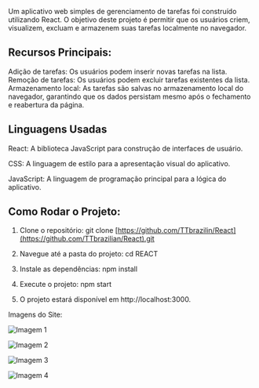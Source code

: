 Um aplicativo web simples de gerenciamento de tarefas foi construído utilizando React. O objetivo deste projeto é permitir que os usuários criem, visualizem, excluam e armazenem suas tarefas localmente no navegador.

## Recursos Principais:

Adição de tarefas: Os usuários podem inserir novas tarefas na lista.
Remoção de tarefas: Os usuários podem excluir tarefas existentes da lista.
Armazenamento local: As tarefas são salvas no armazenamento local do navegador, garantindo que os dados persistam mesmo após o fechamento e reabertura da página.


## Linguagens Usadas
React: A biblioteca JavaScript para construção de interfaces de usuário.

CSS: A linguagem de estilo para a apresentação visual do aplicativo.

JavaScript: A linguagem de programação principal para a lógica do aplicativo.

## Como Rodar o Projeto:
1. Clone o repositório:
   git clone [https://github.com/TTbrazilin/React](https://github.com/TTbrazilian/React).git

2. Navegue até a pasta do projeto:
   cd REACT

3. Instale as dependências:
   npm install

4. Execute o projeto:
  npm start

5. O projeto estará disponível em http://localhost:3000.

Imagens do Site:

![Imagem 1](https://github.com/user-attachments/assets/e4cc8602-c10a-4c6c-b0f5-9d82f9d9d36a)

![Imagem 2](https://github.com/user-attachments/assets/1dff5036-f951-4491-8054-b7b8082faeb4)

![Imagem 3](https://github.com/user-attachments/assets/baef63cd-c4db-4a9e-acc3-17e8eb3f34dd)

![Imagem 4](https://github.com/user-attachments/assets/dd54d71d-c068-4418-97ab-1539c7b404cc)
